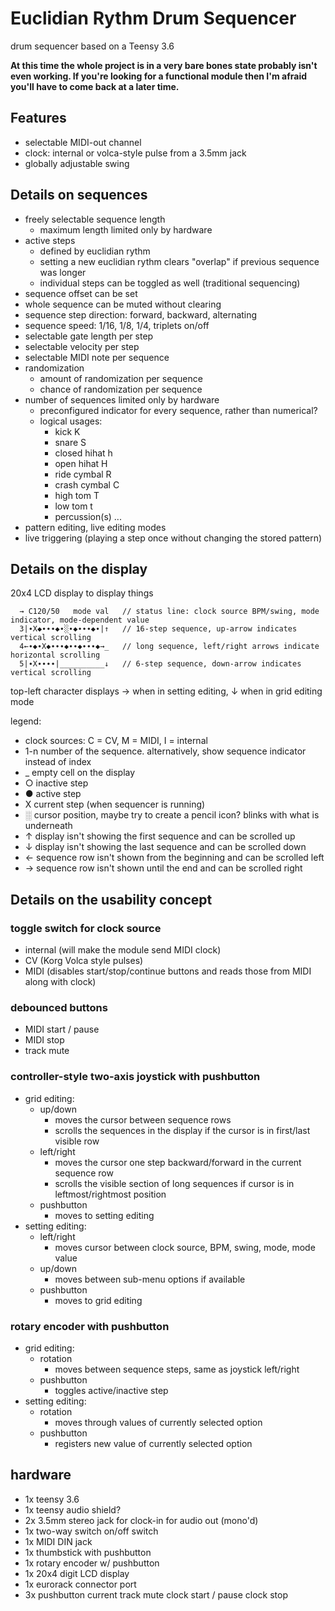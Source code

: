 # Euclidian Rythm Drum Sequencer
drum sequencer based on a Teensy 3.6

**At this time the whole project is in a very bare bones state probably isn't even working. If you're looking for a functional module then I'm afraid you'll have to come back at a later time.**

## Features
- selectable MIDI-out channel
- clock: internal or volca-style pulse from a 3.5mm jack
- globally adjustable swing

## Details on sequences
- freely selectable sequence length
  - maximum length limited only by hardware
- active steps 
  - defined by euclidian rythm
  - setting a new euclidian rythm clears "overlap" if previous sequence was longer
  - individual steps can be toggled as well (traditional sequencing)
- sequence offset can be set
- whole sequence can be muted without clearing
- sequence step direction: forward, backward, alternating
- sequence speed: 1/16, 1/8, 1/4, triplets on/off
- selectable gate length per step
- selectable velocity per step
- selectable MIDI note per sequence
- randomization
  - amount of randomization per sequence
  - chance of randomization per sequence
- number of sequences limited only by hardware
  - preconfigured indicator for every sequence, rather than numerical?
  - logical usages:
    - kick            K
    - snare           S
    - closed hihat    h
    - open hihat      H
    - ride cymbal     R
    - crash cymbal    C
    - high tom        T
    - low tom         t
    - percussion(s)   ...
- pattern editing, live editing modes
- live triggering (playing a step once without changing the stored pattern)
    
## Details on the display
20x4 LCD display to display things

```
  → C120/50   mode val   // status line: clock source BPM/swing, mode indicator, mode-dependent value
  3|∙X◆∙∙∙◆∙░∙◆∙∙∙◆∙|↑   // 16-step sequence, up-arrow indicates vertical scrolling
  4←∙◆∙X◆∙∙∙◆∙∙◆∙∙∙◆→_   // long sequence, left/right arrows indicate horizontal scrolling
  5|∙X∙∙∙∙|__________↓   // 6-step sequence, down-arrow indicates vertical scrolling
```  
  top-left character displays → when in setting editing, ↓ when in grid editing mode
    
  legend:
  - clock sources: C = CV, M = MIDI, I = internal
  - 1-n number of the sequence. alternatively, show sequence indicator instead of index
  - _   empty cell on the display
  - ○   inactive step
  - ●   active step
  - X   current step (when sequencer is running)
  - ░   cursor position, maybe try to create a pencil icon? blinks with what is underneath
  - ↑   display isn't showing the first sequence and can be scrolled up
  - ↓   display isn't showing the last sequence and can be scrolled down
  - ←   sequence row isn't shown from the beginning and can be scrolled left
  - →   sequence row isn't shown until the end and can be scrolled right

## Details on the usability concept
### toggle switch for clock source
  - internal (will make the module send MIDI clock)
  - CV (Korg Volca style pulses)
  - MIDI (disables start/stop/continue buttons and reads those from MIDI along with clock)

### debounced buttons
  - MIDI start / pause
  - MIDI stop
  - track mute

### controller-style two-axis joystick with pushbutton
  - grid editing:
    - up/down 
      - moves the cursor between sequence rows
      - scrolls the sequences in the display if the cursor is in first/last visible row
    - left/right 
      - moves the cursor one step backward/forward in the current sequence row
      - scrolls the visible section of long sequences if cursor is in leftmost/rightmost position
    - pushbutton
      - moves to setting editing
  - setting editing:
    - left/right
      - moves cursor between clock source, BPM, swing, mode, mode value
    - up/down
      - moves between sub-menu options if available
    - pushbutton
      - moves to grid editing

### rotary encoder with pushbutton
  - grid editing:
    - rotation
      - moves between sequence steps, same as joystick left/right
    - pushbutton
      - toggles active/inactive step
  - setting editing:
    - rotation
      - moves through values of currently selected option
    - pushbutton
      - registers new value of currently selected option
      
## hardware
- 1x teensy 3.6
- 1x teensy audio shield?
- 2x 3.5mm stereo jack                for clock-in
                                      for audio out (mono'd)
- 1x two-way switch                   on/off switch
- 1x MIDI DIN jack
- 1x thumbstick with pushbutton
- 1x rotary encoder w/ pushbutton
- 1x 20x4 digit LCD display
- 1x eurorack connector port 
- 3x pushbutton                       current track mute
                                      clock start / pause
                                      clock stop
